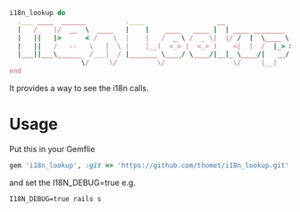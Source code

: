 ```ruby
i18n_lookup do
  .___ ____  ______          .____                  __                 
  |   /_   |/  __  \  ____   |    |    ____   ____ |  | ____ ________  
  |   ||   |>      < /    \  |    |   /  _ \ /  _ \|  |/ /  |  \____ \ 
  |   ||   /   --   \   |  \ |    |__(  <_> |  <_> )    <|  |  /  |_> >
  |___||___\______  /___|  / |_______ \____/ \____/|__|_ \____/|   __/ 
                  \/     \/          \/                 \/     |__|    
end
````

It provides a way to see the i18n calls.

# Usage

Put this in your Gemflie

```ruby
gem 'i18n_lookup', :git => 'https://github.com/thomet/i18n_lookup.git'
```
and set the I18N_DEBUG=true e.g.
```
I18N_DEBUG=true rails s
```
